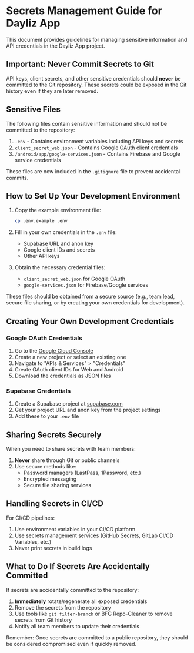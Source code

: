 # Secrets Management Guide for Dayliz App

This document provides guidelines for managing sensitive information and API credentials in the Dayliz App project.

## Important: Never Commit Secrets to Git

API keys, client secrets, and other sensitive credentials should **never** be committed to the Git repository. These secrets could be exposed in the Git history even if they are later removed.

## Sensitive Files

The following files contain sensitive information and should not be committed to the repository:

1. `.env` - Contains environment variables including API keys and secrets
2. `client_secret_web.json` - Contains Google OAuth client credentials
3. `/android/app/google-services.json` - Contains Firebase and Google service credentials

These files are now included in the `.gitignore` file to prevent accidental commits.

## How to Set Up Your Development Environment

1. Copy the example environment file:
   ```bash
   cp .env.example .env
   ```

2. Fill in your own credentials in the `.env` file:
   - Supabase URL and anon key
   - Google client IDs and secrets
   - Other API keys

3. Obtain the necessary credential files:
   - `client_secret_web.json` for Google OAuth
   - `google-services.json` for Firebase/Google services

These files should be obtained from a secure source (e.g., team lead, secure file sharing, or by creating your own credentials for development).

## Creating Your Own Development Credentials

### Google OAuth Credentials

1. Go to the [Google Cloud Console](https://console.cloud.google.com/)
2. Create a new project or select an existing one
3. Navigate to "APIs & Services" > "Credentials"
4. Create OAuth client IDs for Web and Android
5. Download the credentials as JSON files

### Supabase Credentials

1. Create a Supabase project at [supabase.com](https://supabase.com)
2. Get your project URL and anon key from the project settings
3. Add these to your `.env` file

## Sharing Secrets Securely

When you need to share secrets with team members:

1. **Never** share through Git or public channels
2. Use secure methods like:
   - Password managers (LastPass, 1Password, etc.)
   - Encrypted messaging
   - Secure file sharing services

## Handling Secrets in CI/CD

For CI/CD pipelines:

1. Use environment variables in your CI/CD platform
2. Use secrets management services (GitHub Secrets, GitLab CI/CD Variables, etc.)
3. Never print secrets in build logs

## What to Do If Secrets Are Accidentally Committed

If secrets are accidentally committed to the repository:

1. **Immediately** rotate/regenerate all exposed credentials
2. Remove the secrets from the repository
3. Use tools like `git filter-branch` or BFG Repo-Cleaner to remove secrets from Git history
4. Notify all team members to update their credentials

Remember: Once secrets are committed to a public repository, they should be considered compromised even if quickly removed.
